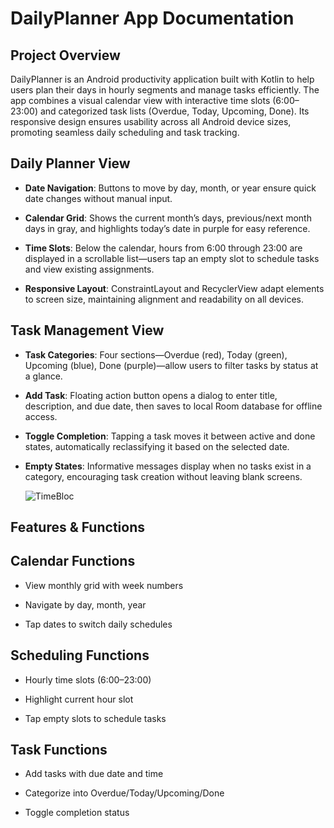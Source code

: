# DailyPlanner App Documentation

## Project Overview

DailyPlanner is an Android productivity application built with Kotlin to help users plan their days in hourly segments and manage tasks efficiently. The app combines a visual calendar view with interactive time slots (6:00–23:00) and categorized task lists (Overdue, Today, Upcoming, Done). Its responsive design ensures usability across all Android device sizes, promoting seamless daily scheduling and task tracking.


## Daily Planner View

- **Date Navigation**: Buttons to move by day, month, or year ensure quick date changes without manual input.
    
- **Calendar Grid**: Shows the current month’s days, previous/next month days in gray, and highlights today’s date in purple for easy reference.
    
- **Time Slots**: Below the calendar, hours from 6:00 through 23:00 are displayed in a scrollable list—users tap an empty slot to schedule tasks and view existing assignments.
    
- **Responsive Layout**: ConstraintLayout and RecyclerView adapt elements to screen size, maintaining alignment and readability on all devices.

## Task Management View

- **Task Categories**: Four sections—Overdue (red), Today (green), Upcoming (blue), Done (purple)—allow users to filter tasks by status at a glance.
    
- **Add Task**: Floating action button opens a dialog to enter title, description, and due date, then saves to local Room database for offline access.
    
- **Toggle Completion**: Tapping a task moves it between active and done states, automatically reclassifying it based on the selected date.
    
- **Empty States**: Informative messages display when no tasks exist in a category, encouraging task creation without leaving blank screens.


    ![TimeBloc](https://github.com/user-attachments/assets/9a60b89d-6e4a-45f2-813f-1df5353700c6)


## Features & Functions

## Calendar Functions

- View monthly grid with week numbers
    
- Navigate by day, month, year
    
- Tap dates to switch daily schedules
    

## Scheduling Functions

- Hourly time slots (6:00–23:00)
    
- Highlight current hour slot
    
- Tap empty slots to schedule tasks
    


## Task Functions

- Add tasks with due date and time
    
- Categorize into Overdue/Today/Upcoming/Done
    
- Toggle completion status


